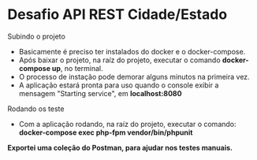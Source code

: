 # Desafio API REST Cidade/Estado

Subindo o projeto

+ Basicamente é preciso ter instalados do docker e o docker-compose.
+ Após baixar o projeto, na raíz do projeto, executar o comando **docker-compose up**, no terminal.
+ O processo de instação pode demorar alguns minutos na primeira vez.
+ A aplicação estará pronta para uso quando o console exibir a mensagem "Starting service", em **localhost:8080**

Rodando os teste

+ Com a aplicação rodando, na raíz do projeto, executar o comando: **docker-compose exec php-fpm vendor/bin/phpunit**

**Exportei uma coleção do Postman, para ajudar nos testes manuais.**
